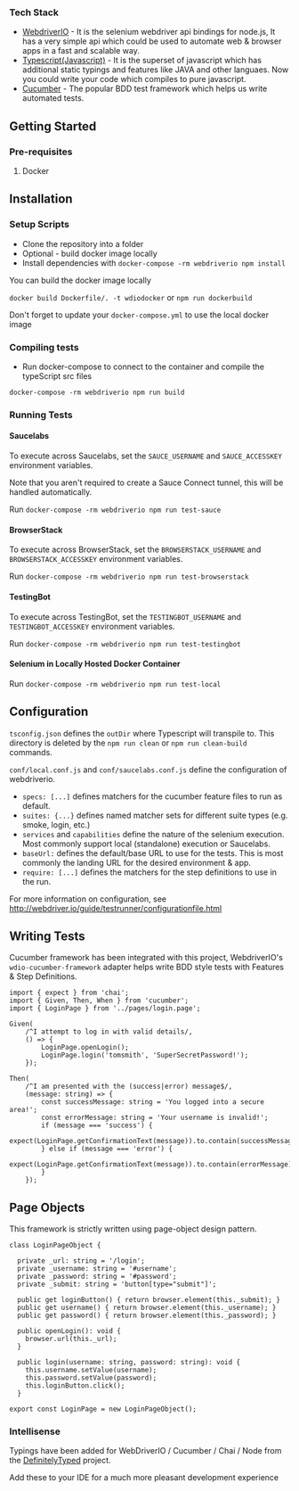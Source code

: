 
### Tech Stack

* [WebdriverIO](http://webdriver.io/) - It is the selenium webdriver api bindings for node.js, It has a very simple api which could be used to automate web & browser apps in a fast and scalable way.
* [Typescript(Javascript)](https://www.typescriptlang.org/) - It is the superset of javascript which has additional static typings and features like JAVA and other languaes. Now you could write your code which compiles to pure javascript.
* [Cucumber](https://cucumber.io/) - The popular BDD test framework which helps us write automated tests.

## Getting Started

### Pre-requisites

1. Docker

## Installation

### Setup Scripts

* Clone the repository into a folder
* Optional - build docker image locally
* Install dependencies with `docker-compose -rm webdriverio npm install`

You can build the docker image locally

`docker build Dockerfile/. -t wdiodocker` or `npm run dockerbuild`

Don't forget to update your `docker-compose.yml` to use the local docker image

### Compiling tests

* Run docker-compose to connect to the container and compile the typeScript src files

 `docker-compose -rm webdriverio npm run build`

### Running Tests

#### Saucelabs

To execute across Saucelabs, set the `SAUCE_USERNAME` and `SAUCE_ACCESSKEY` environment variables.

Note that you aren't required to create a Sauce Connect tunnel, this will be handled automatically.

Run `docker-compose -rm webdriverio npm run test-sauce`

#### BrowserStack

To execute across BrowserStack, set the `BROWSERSTACK_USERNAME` and `BROWSERSTACK_ACCESSKEY` environment variables.

Run `docker-compose -rm webdriverio npm run test-browserstack`

#### TestingBot

To execute across TestingBot, set the `TESTINGBOT_USERNAME` and `TESTINGBOT_ACCESSKEY` environment variables.

Run `docker-compose -rm webdriverio npm run test-testingbot`

#### Selenium in Locally Hosted Docker Container

Run `docker-compose -rm webdriverio npm run test-local`

## Configuration

`tsconfig.json` defines the `outDir` where Typescript will transpile to.  This directory is deleted by the `npm run clean` or `npm run clean-build` commands.

`conf/local.conf.js` and `conf/saucelabs.conf.js` define the configuration of webdriverio.  
- `specs: [...]` defines matchers for the cucumber feature files to run as default.  
- `suites: {...}` defines named matcher sets for different suite types (e.g. smoke, login, etc.)
- `services` and `capabilities` define the nature of the selenium execution.  Most commonly support local (standalone) execution or Saucelabs.
- `baseUrl:` defines the default/base URL to use for the tests.  This is most commonly the landing URL for the desired environment & app.
- `require: [...]` defines the matchers for the step definitions to use in the run.

For more information on configuration, see http://webdriver.io/guide/testrunner/configurationfile.html


## Writing Tests

Cucumber framework has been integrated with this project, WebdriverIO's `wdio-cucumber-framework` adapter helps write BDD style tests with Features & Step Definitions.

```
import { expect } from 'chai';
import { Given, Then, When } from 'cucumber';
import { LoginPage } from '../pages/login.page';

Given(
    /^I attempt to log in with valid details/,
    () => {
        LoginPage.openLogin();
        LoginPage.login('tomsmith', 'SuperSecretPassword!');
    });

Then(
    /^I am presented with the (success|error) message$/,
    (message: string) => {
        const successMessage: string = 'You logged into a secure area!';
        const errorMessage: string = 'Your username is invalid!';
        if (message === 'success') {
            expect(LoginPage.getConfirmationText(message)).to.contain(successMessage);
        } else if (message === 'error') {
            expect(LoginPage.getConfirmationText(message)).to.contain(errorMessage);
        }
    });

```
## Page Objects

This framework is strictly written using page-object design pattern.

```
class LoginPageObject {

  private _url: string = '/login';
  private _username: string = '#username';
  private _password: string = '#password';
  private _submit: string = 'button[type="submit"]';

  public get loginButton() { return browser.element(this._submit); }
  public get username() { return browser.element(this._username); }
  public get password() { return browser.element(this._password); }

  public openLogin(): void {
    browser.url(this._url);
  }

  public login(username: string, password: string): void {
    this.username.setValue(username);
    this.password.setValue(password);
    this.loginButton.click();
  }

export const LoginPage = new LoginPageObject();
```

### Intellisense

Typings have been added for WebDriverIO / Cucumber / Chai / Node from the [DefinitelyTyped](https://github.com/DefinitelyTyped/DefinitelyTyped) project.

Add these to your IDE for a much more pleasant development experience
